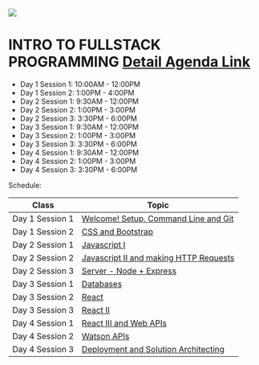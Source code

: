 # <img src="https://www.research.ibm.com/university/cas/benelux/images/eye-bee-m.gif" >

# INTRO TO FULLSTACK PROGRAMMING [Detail Agenda Link](https://ibm.ent.box.com/file/274709327883)

- Day 1 Session 1: 10:00AM - 12:00PM
- Day 1 Session 2: 1:00PM - 4:00PM
- Day 2 Session 1: 9:30AM - 12:00PM
- Day 2 Session 2: 1:00PM - 3:00PM
- Day 2 Session 3: 3:30PM - 6:00PM
- Day 3 Session 1: 9:30AM - 12:00PM
- Day 3 Session 2: 1:00PM - 3:00PM
- Day 3 Session 3: 3:30PM - 6:00PM
- Day 4 Session 1: 9:30AM - 12:00PM
- Day 4 Session 2: 1:00PM - 3:00PM
- Day 4 Session 3: 3:30PM - 6:00PM


Schedule:

| Class | Topic |
|-----|------|
| Day 1 Session 1| [Welcome! Setup, Command Line and Git](https://github.ibm.com/Aljosha-Novakovic/tschool_fullstack/tree/master/Welcome!%20Setup%2C%20Command%20Line%20and%20Git)
| Day 1 Session 2 | [CSS and Bootstrap](CSS-Bootstrap)
| Day 2 Session 1 | [Javascript I](Javascript)
| Day 2 Session 2 | [Javascript II and making HTTP Requests](javascript/lecture-notes.md)
| Day 2 Session 3 | [Server - Node + Express](server/lecture-notes.md)
| Day 3 Session 1| [Databases](authentication-databases)
| Day 3 Session 2 | [React](react-1)
| Day 3 Session 3 | [React II](react/lecture-notes-react-2.md)
| Day 4 Session 1 | [React III and Web APIs](webapis/lecture-notes.md)
| Day 4 Session 2 | [Watson APIs](deployment)
| Day 4 Session 3 | [Deployment and Solution Architecting](technical-interviews/lecture-notes.md)




